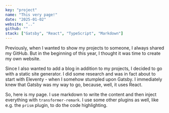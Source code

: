 ```yaml
---
key: "project"
name: "This very page!"
date: "2025-01-02"
website: ".."
github: ""
stack: ["Gatsby", "React", "TypeScript", "Markdown"]
---
```


Previously, when I wanted to show my projects to someone, I always shared my GitHub. But in the beginning of this year, I thought it was time to create my own website. 

Since I also wanted to add a blog in addition to my projects, I decided to go with a static site generator. I did some research and was in fact about to start with Eleventy - when I somehow stumpled upon Gatsby. I immediately knew that Gatsby was my way to go, because, well, it uses React. 

So, here is my page. I use markdown to write the content and then inject everything with `transformer-remark`. I use some other plugins as well, like e.g. the `prism` plugin, to do the code highlighting. 